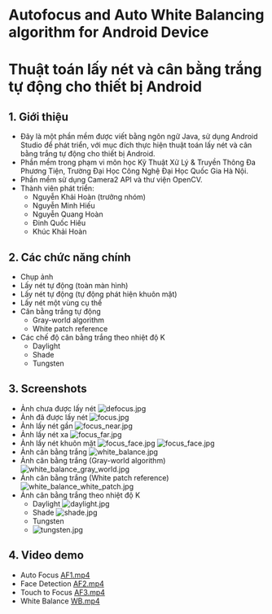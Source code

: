# Autofocus and Auto White Balancing algorithm for Android Device
# Thuật toán lấy nét và cân bằng trắng tự động cho thiết bị Android

## 1. Giới thiệu
- Đây là một phần mềm được viết bằng ngôn ngữ Java, sử dụng Android Studio để phát triển, với mục đích thực hiện thuật toán lấy nét và cân bằng trắng tự động cho thiết bị Android.
- Phần mềm trong phạm vi môn học Kỹ Thuật Xử Lý & Truyền Thông Đa Phương Tiện, Trường Đại Học Công Nghệ Đại Học Quốc Gia Hà Nội.
- Phần mềm sử dụng Camera2 API và thư viện OpenCV. 
- Thành viên phát triển:
  - Nguyễn Khải Hoàn (trưởng nhóm)
  - Nguyễn Minh Hiếu
  - Nguyễn Quang Hoàn
  - Đinh Quốc Hiếu
  - Khúc Khải Hoàn
## 2. Các chức năng chính
- Chụp ảnh
- Lấy nét tự động (toàn màn hình)
- Lấy nét tự động (tự động phát hiện khuôn mặt)
- Lấy nét một vùng cụ thể
- Cân bằng trắng tự động
  - Gray-world algorithm
  - White patch reference
- Các chế độ cân bằng trắng theo nhiệt độ K
  - Daylight
  - Shade
  - Tungsten 
## 3. Screenshots
 - Ảnh chưa được lấy nét
  ![defocus.jpg](Images%2Fdefocus.jpg)
 - Ảnh đã được lấy nét
  ![focus.jpg](Images%2Ffocus.jpg)
 - Ảnh lấy nét gần
  ![focus_near.jpg](Images%2Ffocus_near.jpg)
 - Ảnh lấy nét xa
  ![focus_far.jpg](Images%2Ffocus_far.jpg)
 - Ảnh lấy nét khuôn mặt
  ![focus_face.jpg](Images%2Fface_1.jpg)
  ![focus_face.jpg](Images%2Fface_2.jpg)
 - Ảnh cân bằng trắng
  ![white_balance.jpg](Images%2Fwhite_balance.jpg)
 - Ảnh cân bằng trắng (Gray-world algorithm)
  ![white_balance_gray_world.jpg](Images%2Fwhite_balance_gray_world.jpg)
 - Ảnh cân bằng trắng (White patch reference)
  ![white_balance_white_patch.jpg](Images%2Fwhite_balance_white_patch.jpg)
 - Ảnh cân bằng trắng theo nhiệt độ K
   - Daylight
     ![daylight.jpg](Images%2Fdaylight.jpg)
   - Shade
     ![shade.jpg](Images%2Fdaylight.jpg)
   - Tungsten
   - ![tungsten.jpg](Images%2Ftungsten.jpg)

## 4. Video demo
- Auto Focus
  [AF1.mp4](Videos%2FAF1.mp4)
- Face Detection
  [AF2.mp4](Videos%2FAF2.mp4)
- Touch to Focus
  [AF3.mp4](Videos%2FAF3.mp4)
- White Balance
  [WB.mp4](Videos%2FWB.mp4)
